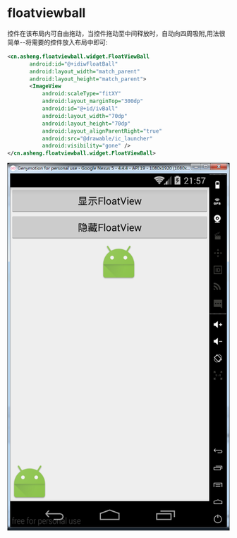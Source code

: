 # floatviewball
控件在该布局内可自由拖动，当控件拖动至中间释放时，自动向四周吸附,用法很简单--将需要的控件放入布局中即可:
 ```xml
 <cn.asheng.floatviewball.widget.FloatViewBall
        android:id="@+idiwFloatBall"
        android:layout_width="match_parent"
        android:layout_height="match_parent">
        <ImageView
            android:scaleType="fitXY"
            android:layout_marginTop="300dp"
            android:id="@+id/ivBall"
            android:layout_width="70dp"
            android:layout_height="70dp"
            android:layout_alignParentRight="true"
            android:src="@drawable/ic_launcher"
            android:visibility="gone" />   
 </cn.asheng.floatviewball.widget.FloatViewBall>
```


![图片描述](https://github.com/494293346/floatviewball/blob/master/image/1.png)

